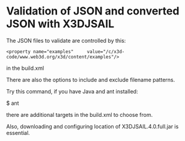 # Validation of JSON and converted JSON with X3DJSAIL
The JSON files to validate are controlled by this:

	<property name="examples"     value="/c/x3d-code/www.web3d.org/x3d/content/examples"/>

in the build.xml

There are also the options to include and exclude filename patterns.

Try this command, if you have Java and ant installed:

$ ant

there are additional targets in the build.xml to choose from.

Also, downloading and configuring location of X3DJSAIL.4.0.full.jar is essential.